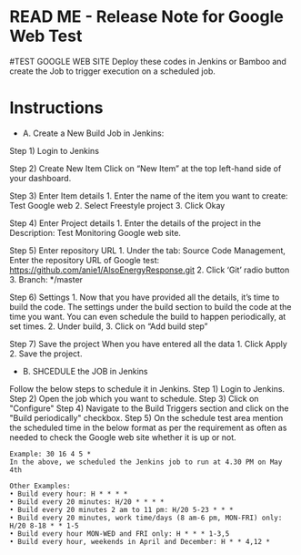 # READ ME - Release Note for Google Web Test
#TEST GOOGLE WEB SITE
Deploy these codes in Jenkins or Bamboo and create the Job to trigger execution on a scheduled job. 

# Instructions
- A. Create a New Build Job in Jenkins:

Step 1) Login to Jenkins

Step 2) Create New Item
Click on “New Item” at the top left-hand side of your dashboard.

Step 3) Enter Item details
	1. Enter the name of the item you want to create: Test Google web 
	2. Select Freestyle project
	3. Click Okay

Step 4) Enter Project details
	1. Enter the details of the project in the Description: Test Monitoring Google web site.

Step 5) Enter repository URL
	1. Under the tab: Source Code Management, Enter the repository URL of Google test: 
	   https://github.com/anie1/AlsoEnergyResponse.git
	2. Click ‘Git’ radio button
	3. Branch: */master

Step 6) Settings
	1. Now that you have provided all the details, it’s time to build the code. 
	The settings under the build section to build the code at the time you want. 
	You can even schedule the build to happen periodically, at set times.
	2. Under build,
	3. Click on “Add build step”

Step 7) Save the project
	When you have entered all the data
	1. Click Apply
	2. Save the project.

- B. SHCEDULE the JOB in Jenkins

Follow the below steps to schedule it in Jenkins.
Step 1) Login to Jenkins.
Step 2) Open the job which you want to schedule.
Step 3) Click on "Configure"
Step 4) Navigate to the Build Triggers section and click on the "Build periodically" checkbox.
Step 5) On the schedule test area mention the scheduled time in the below format as per the requirement 
        as often as needed to check the Google web site whether it is up or not.
        <minute> <hour> <date> <month> <day of the week>
	
	Example: 30 16 4 5 *
	In the above, we scheduled the Jenkins job to run at 4.30 PM on May 4th
	
	Other Examples:
	• Build every hour: H * * * *
	• Build every 20 minutes: H/20 * * * *
	• Build every 20 minutes 2 am to 11 pm: H/20 5-23 * * *
	• Build every 20 minutes, work time/days (8 am-6 pm, MON-FRI) only: H/20 8-18 * * 1-5
	• Build every hour MON-WED and FRI only: H * * * 1-3,5
	• Build every hour, weekends in April and December: H * * 4,12 *



